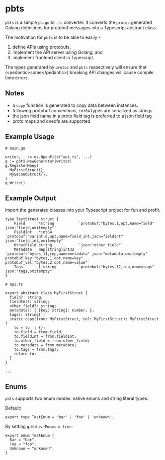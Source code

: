 # pbts

`pbts` is a simple `pb.go` to `.ts` converter. It converts the `protoc` generated Golang
definitions for protobuf messages into a Typescript abstract class.

The motivation for `pbts` is to be able to easily -

1. define APIs using protobufs,
2. implement the API server using Golang, and
3. implement frontend client in Typescript.

The types generated by `protoc` and `pbts` respectively will ensure that (&lt;pedantic>some&lt;/pedantic>)
breaking API changes will cause compile time errors.

## Notes

- a `copy` function is generated to copy data between instances.
- following protobuf conventions, `int64` types are serialized as strings.
- the json field name in a proto field tag is preferred to a json field tag
- proto maps and oneofs are supported

## Example Usage

```
# main.go

writer, _ := os.OpenFile("api.ts", ...)
g := pbts.NewGenerator(writer)
g.RegisterMany(
  MyFirstStruct{},
  MySecondStruct{},
)
g.Write()
```

## Example Output

Import the generated classes into your Typescript project for fun and profit.

```
type TestStruct struct {
	Field      *string           `protobuf:"bytes,1,opt,name=field" json:"field,omitempty"`
	FieldInt   *int64            `protobuf:"varint,6,opt,name=field_int,json=fieldInt" json:"field_int,omitempty"`
	OtherField string            `json:"other_field"`
	Metadata   map[string]int32  `protobuf:"bytes,11,rep,name=metadata" json:"metadata,omitempty" protobuf_key:"bytes,1,opt,name=key" protobuf_val:"bytes,2,opt,name=value"`
	Tags       []string          `protobuf:"bytes,12,rep,name=tags" json:"tags,omitempty"`
}
```

```
# api.ts

export abstract class MyFirstStruct {
  field?: string;
  fieldInt?: string;
  other_field?: string;
  metadata?: { [key: string]: number; };
  tags?: string[];
  static copy(from: MyFirstStruct, to?: MyFirstStruct): MyFirstStruct {
    to = to || {};
    to.field = from.field;
    to.fieldInt = from.fieldInt;
    to.other_field = from.other_field;
    to.metadata = from.metadata;
    to.tags = from.tags;
    return to;
  }
}

...
```

## Enums

`pbts` supports two enum modes: native enums and string literal types:

Default:

```
export type TestEnum = 'bar' | 'foo' | 'unknown';
```

By setting `g.NativeEnums = true`:

```
export enum TestEnum {
  Bar = "bar",
  Foo = "foo",
  Unknown = "unknown",
}
```
